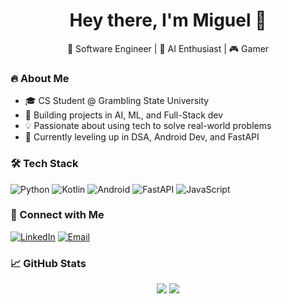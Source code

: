 <h1 align="center">Hey there, I'm Miguel 👋</h1>
<p align="center">🚀 Software Engineer | 🧠 AI Enthusiast | 🎮 Gamer </p>


### 🔥 About Me
- 🎓 CS Student @ Grambling State University
- 🤖 Building projects in AI, ML, and Full-Stack dev
- 💡 Passionate about using tech to solve real-world problems
- 🌱 Currently leveling up in DSA, Android Dev, and FastAPI


### 🛠️ Tech Stack
![Python](https://img.shields.io/badge/-Python-333333?style=flat&logo=python)
![Kotlin](https://img.shields.io/badge/-Kotlin-333333?style=flat&logo=kotlin)
![Android](https://img.shields.io/badge/-Android-333333?style=flat&logo=android)
![FastAPI](https://img.shields.io/badge/-FastAPI-333333?style=flat&logo=fastapi)
![JavaScript](https://img.shields.io/badge/-JavaScript-333333?style=flat&logo=javascript)


### 🔗 Connect with Me
[![LinkedIn](https://img.shields.io/badge/-LinkedIn-blue?style=flat&logo=linkedin&logoColor=white)](https://www.linkedin.com/in/YOUR-LINK/)
[![Email](https://img.shields.io/badge/-Email-red?style=flat&logo=gmail&logoColor=white)](mailto:your_email@gmail.com)


### 📈 GitHub Stats
<p align="center">
  <img src="https://github-readme-stats.vercel.app/api?username=shema-miguel&show_icons=true&theme=tokyonight" />
  <img src="https://github-readme-streak-stats.herokuapp.com/?user=shema-miguel&theme=tokyonight" />
</p>
